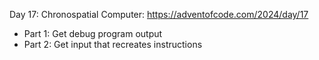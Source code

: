 Day 17: Chronospatial Computer: https://adventofcode.com/2024/day/17

- Part 1: Get debug program output
- Part 2: Get input that recreates instructions